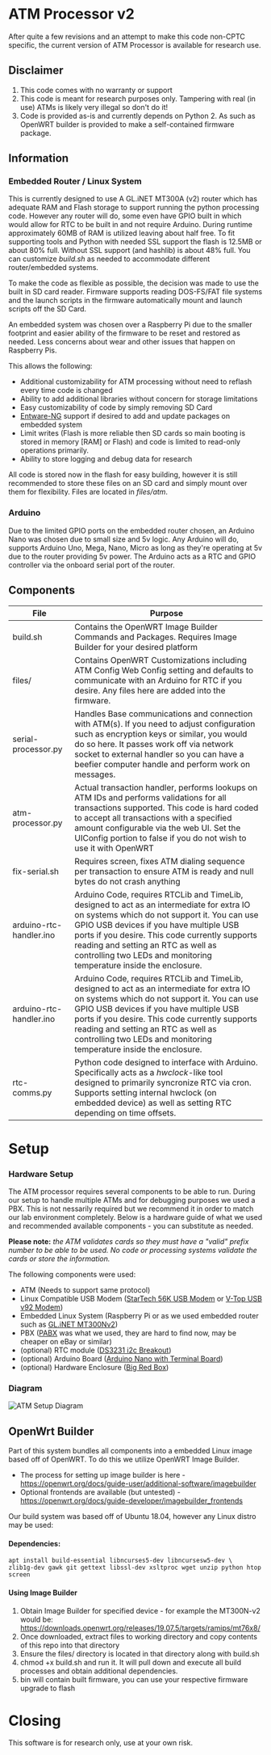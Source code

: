 # ATM Processor v2

After quite a few revisions and an attempt to make this code non-CPTC specific, the current version of ATM Processor is available for research use.

## Disclaimer

 1. This code comes with no warranty or support
 2. This code is meant for research purposes only. Tampering with real (in use) ATMs is likely very illegal so don't do it!
 3.  Code is provided as-is and currently depends on Python 2. As such as OpenWRT builder is provided to make a self-contained firmware package.


## Information

### Embedded Router / Linux System

This is currently designed to use A GL.iNET MT300A (v2) router which has adequate RAM and Flash storage to support running the python processing code. However any router will do, some even have GPIO built in which would allow for RTC to be built in and not require Arduino. During runtime approximately 60MB of RAM is utilized leaving about half free. To fit supporting tools and Python with needed SSL support the flash is 12.5MB or about 80% full. Without SSL support (and hashlib) is about 48% full. You can customize *build.sh* as needed to accommodate different router/embedded systems.

To make the code as flexible as possible, the decision was made to use the built in SD card reader. Firmware supports reading DOS-FS/FAT file systems and the launch scripts in the firmware automatically mount and launch scripts off the SD Card. 

An embedded system was chosen over a Raspberry Pi due to the smaller footprint and easier ability of the firmware to be reset and restored as needed. Less concerns about wear and other issues that happen on Raspberry Pis. 

This allows the following:

 - Additional customizability for ATM processing without need to reflash every time code is changed
 - Ability to add additional libraries without concern for storage limitations
 - Easy customizability of code by simply removing SD Card
 - [Entware-NG](https://github.com/Entware/Entware-ng) support if desired to add and update packages on embedded system
 - Limit writes (Flash is more reliable then SD cards so main booting is stored in memory [RAM] or Flash) and code is limited to read-only operations primarily. 
 - Ability to store logging and debug data for research 

All code is stored now in the flash for easy building, however it is still recommended to store these files on an SD card and simply mount over them for flexibility. Files are located in *files/atm*.
### Arduino 

Due to the limited GPIO ports on the embedded router chosen, an Arduino Nano was chosen due to small size and 5v logic. Any Arduino will do, supports Arduino Uno, Mega, Nano, Micro as long as they're operating at 5v due to the router providing 5v power. The Arduino acts as a RTC and GPIO controller via the onboard serial port of the router.


## Components

|File| Purpose |
|--|--|
| build.sh | Contains the OpenWRT Image Builder Commands and Packages. Requires Image Builder for your desired platform |
| files/ | Contains OpenWRT Customizations including ATM Config Web Config setting and defaults to communicate with an Arduino for RTC if you desire. Any files here are added into the firmware.  |
| serial-processor.py | Handles Base communications and connection with ATM(s). If you need to adjust configuration such as encryption keys or similar, you would do so here. It passes work off via network socket to external handler so you can have a beefier computer handle and perform work on messages.  |
| atm-processor.py | Actual transaction handler, performs lookups on ATM IDs and performs validations for all transactions supported. This code is hard coded to accept all transactions with a specified amount configurable via the web UI. Set the UIConfig portion to false if you do not wish to use it with OpenWRT |
| fix-serial.sh | Requires screen, fixes ATM dialing sequence per transaction to ensure ATM is ready and null bytes do not crash anything |
| arduino-rtc-handler.ino | Arduino Code, requires RTCLib and TimeLib, designed to act as an intermediate for extra IO on systems which do not support it. You can use GPIO USB devices if you have multiple USB ports if you desire. This code currently supports reading and setting an RTC as well as controlling two LEDs and monitoring temperature inside the enclosure. |
| arduino-rtc-handler.ino | Arduino Code, requires RTCLib and TimeLib, designed to act as an intermediate for extra IO on systems which do not support it. You can use GPIO USB devices if you have multiple USB ports if you desire. This code currently supports reading and setting an RTC as well as controlling two LEDs and monitoring temperature inside the enclosure. |
| rtc-comms.py | Python code designed to interface with Arduino. Specifically acts as a *hwclock*-like tool designed to primarily syncronize RTC via cron. Supports setting internal hwclock (on embedded device) as well as setting RTC depending on time offsets.   |


# Setup
### Hardware Setup
The ATM processor requires several components to be able to run. During our setup to handle multiple ATMs and for debugging purposes we used a PBX. This is not nessarily required but we recommend it in order to match our lab environment completely. Below is a hardware guide of what we used and recommended available components - you can substitute as needed.

**Please note:** *the ATM validates cards so they must have a "valid" prefix number to be able to be used. No code or processing systems validate the cards or store the information.*

The following components were used:
- ATM (Needs to support same protocol)
- Linux Compatible USB Modem ([StarTech 56K USB Modem](https://smile.amazon.com/StarTech-com-56K-USB-Dial-up-Modem/dp/B01MYLE06I "StarTech 56K USB Modem") or [V-Top USB v92 Modem](https://smile.amazon.com/V-TOP-External-V-92-Modem-Cable/dp/B00XW5QYWS "V-Top USB v92 Modem"))
- Embedded Linux System (Raspberry Pi or as we used embedded router such as [GL.iNET MT300Nv2](https://smile.amazon.com/GL-iNET-GL-MT300N-V2-Repeater-300Mbps-Performance/dp/B073TSK26W/ "GL.iNET MT300Nv2"))
- PBX ([PABX](https://smile.amazon.com/Excelltel-SOHO-PBX-Telephone-Control-Exchange/dp/B015MIQ12A/r "PABX") was what we used, they are hard to find now, may be cheaper on eBay or similar)
- (optional) RTC module ([DS3231 i2c Breakout](https://smile.amazon.com/HiLetgo-AT24C32-Arduino-Without-Battery/dp/B00LX3V7F0 "DS3231 i2c Breakout"))
- (optional) Arduino Board ([Arduino Nano with Terminal Board](https://smile.amazon.com/GeeWin-ATmega328-Controller-Terminal-Expansion/dp/B07PMYTR76 "Arduino Nano with Terminal Board"))
- (optional) Hardware Enclosure ([Big Red Box](https://www.sparkfun.com/products/11366 "Big Red Box"))

### Diagram

![ATM Setup Diagram](https://raw.githubusercontent.com/spiceywasabi/atm-processor/main/connection-diagram.png)

## OpenWrt Builder
Part of this system bundles all components into a embedded Linux image based off of OpenWRT. To do this we utilize OpenWRT Image Builder. 
- The process for setting up image builder is here - https://openwrt.org/docs/guide-user/additional-software/imagebuilder
- Optional frontends are available (but untested) - https://openwrt.org/docs/guide-developer/imagebuilder_frontends 

Our build system was based off of Ubuntu 18.04, however any Linux distro may be used:

#### Dependencies:
    apt install build-essential libncurses5-dev libncursesw5-dev \
    zlib1g-dev gawk git gettext libssl-dev xsltproc wget unzip python htop screen
#### Using Image Builder
1. Obtain Image Builder for specified device - for example the MT300N-v2 would be: https://downloads.openwrt.org/releases/19.07.5/targets/ramips/mt76x8/
2. Once downloaded, extract files to working directory and copy contents of this repo into that directory
3. Ensure the files/ directory is located in that directory along with build.sh
4. chmod +x build.sh and run it. It will pull down and execute all build processes and obtain additional dependencies. 
5. bin will contain built firmware, you can use your respective firmware upgrade to flash

# Closing

This software is for research only, use at your own risk. 
